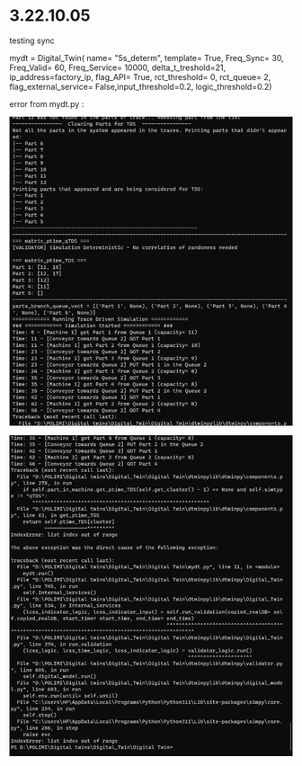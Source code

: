 # 3.22.10.05
testing sync


mydt = Digital_Twin(
    name= "5s_determ",
    template= True, 
    Freq_Sync= 30, 
    Freq_Valid= 60, 
    Freq_Service= 10000, 
    delta_t_treshold=21,
    ip_address=factory_ip,
    flag_API= True,
    rct_threshold= 0,
    rct_queue= 2,
    flag_external_service= False,input_threshold=0.2, logic_threshold=0.2)

error from mydt.py :

![image](2023-03-22-10-13-55.png)

![image](Screenshot%202023-03-22%20100653.png)